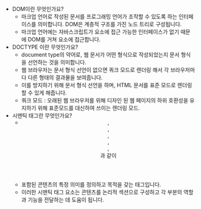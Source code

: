 - DOM이란 무엇인가요?
  - 마크업 언어로 작성된 문서를 프로그래밍 언어가 조작할 수 있도록 하는 인터페이스를 의미합니다. DOM은 계층적 구조를 가진 노드 트리로 구성됩니다.
  - 마크업 언어에는 자바스크립트가 요소에 접근 가능한 인터페이스가 없기 때문에 DOM를 거쳐 요소에 접근합니다.
- DOCTYPE 이란 무엇인가요?
  - document type의 약어로, 웹 문서가 어떤 형식으로 작성되었는지 문서 형식을 선언하는 것을 의미합니다.
  - 웹 브라우저는 문서 형식 선언이 없으면 쿼크 모드로 렌더링 해서 각 브라우저마다 다른 형태의 결과물을 보여줍니다.
  - 이를 방지하기 위해 문서 형식 선언을 하며, HTML 문서를 표준 모드로 렌더링 할 수 있게 해줍니다.
  - 쿼크 모드 : 오래된 웹 브라우저를 위해 디자인 된 웹 페이지의 하위 호환성을 유지하기 위해 표준모드를 대신하여 쓰이는 렌더링 모드.
- 시맨틱 태그란 무엇인가요?
  - <header>, <nav>, <article>, <section>, <footer>, <main>과 같이
  - 포함된 콘텐츠의 특정 의미를 정의하고 목적을 갖는 태그입니다.
  - 이러한 시맨틱 태그 요소는 콘텐츠를 논리적 섹션으로 구성하고 각 부분의 역할과 기능을 전달하는 데 도움이 됩니다.
